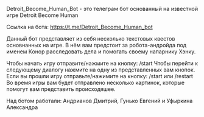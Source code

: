 Detroit_Become_Human_Bot - это телеграм бот основанный на известной игре Detroit Become Human

Ссылка на бота: https://t.me/Detroit_Become_Human_bot

Данный бот представляет из себя несколько текстовых квестов основнанных на игре. В нём вам предстоит за робота-андройда под именем Конор расследовать дела и помогать своему напарнику Хэнку.

Чтобы начать игру отправите/нажмите на кнопку: /start
Чтобы перейти к следующему диалогу нажмите на одну из представленных вам кнопок.
Если вы прошли игру отправьте/нажимите на кнопку: /start или /restart
Во время игры вам будет отправлено несколько картинок, которые помогут вам представить происходяшее.

Над ботом работали: Андрианов Дмитрий, Гунько Евгений и Уфыркина Александра
